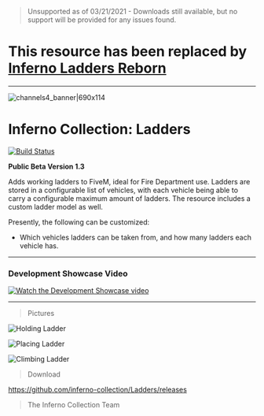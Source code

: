 > Unsupported as of 03/21/2021 - Downloads still available, but no support will be provided for any issues found.

# This resource has been replaced by [Inferno Ladders Reborn](https://github.com/inferno-collection/Ladders-Reborn)

***

![channels4_banner|690x114](https://i.ibb.co/CHMD8y6/channels4-banner.jpg) 

# Inferno Collection: Ladders
[![Build Status](https://travis-ci.com/inferno-collection/Ladders.svg?branch=master)](https://travis-ci.com/inferno-collection/Ladders)

__Public Beta Version 1.3__

Adds working ladders to FiveM, ideal for Fire Department use. Ladders are stored in a configurable list of vehicles, with each vehicle being able to carry a configurable maximum amount of ladders. The resource includes a custom ladder model as well.

Presently, the following can be customized:
- Which vehicles ladders can be taken from, and how many ladders each vehicle has.

***
### Development Showcase Video
[![Watch the Development Showcase video](https://img.youtube.com/vi/aynfSpDV1mY/maxresdefault.jpg)](https://youtu.be/aynfSpDV1mY)
***

> Pictures

![Holding Ladder](https://i.ibb.co/tPsPgzV/image.png)
 
![Placing Ladder](https://i.ibb.co/MSjpr4n/image.png)

![Climbing Ladder](https://i.ibb.co/DR7Hb0C/image.png)

> Download

https://github.com/inferno-collection/Ladders/releases

> The Inferno Collection Team

